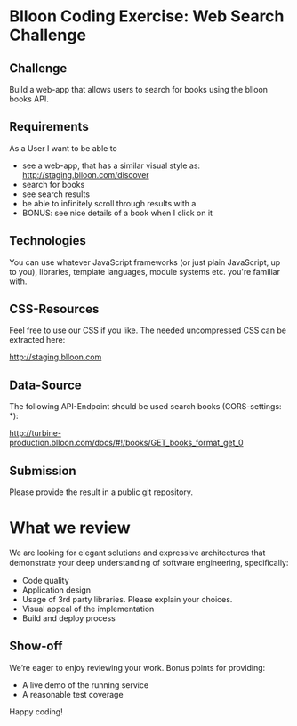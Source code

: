 Blloon Coding Exercise: Web Search Challenge
====================

## Challenge
Build a web-app that allows users to search for books using the blloon books API.

## Requirements
As a User I want to be able to

- see a web-app, that has a similar visual style as: http://staging.blloon.com/discover
- search for books
- see search results
- be able to infinitely scroll through results with a 
- BONUS: see nice details of a book when I click on it

## Technologies

You can use whatever JavaScript frameworks (or just plain JavaScript, up to you), libraries, template languages, module systems etc. you're familiar with.

## CSS-Resources

Feel free to use our CSS if you like. The needed uncompressed CSS can be extracted here:

http://staging.blloon.com

## Data-Source

The following API-Endpoint should be used search books (CORS-settings: *):

http://turbine-production.blloon.com/docs/#!/books/GET_books_format_get_0

## Submission
Please provide the result in a public git repository.

# What we review

We are looking for elegant solutions and expressive architectures that
demonstrate your deep understanding of software engineering, speciﬁcally: 	

- Code quality 
- Application design 
- Usage of 3rd party libraries. Please explain your choices.	
- Visual appeal of the implementation
- Build and deploy process 	

## Show-off 
We’re eager to enjoy reviewing your work. Bonus points for providing:

- A live demo of the running service
- A reasonable test coverage

Happy coding!
